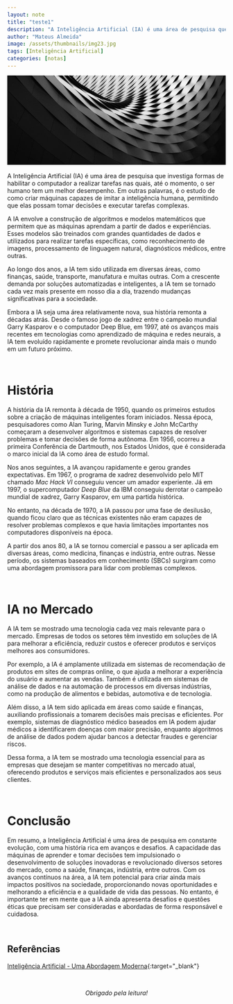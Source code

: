 ```yaml
---
layout: note
title: "teste1"
description: "A Inteligência Artificial (IA) é uma área de pesquisa que investiga formas de habilitar o computador a realizar tarefas nas quais, até o momento, o ser humano tem um melhor desempenho..."
author: "Mateus Almeida"
image: /assets/thumbnails/img23.jpg
tags: [Inteligência Artificial]
categories: [notas]
---
```


![Img](/assets/thumbnails/img23.jpg)

A Inteligência Artificial (IA) é uma área de pesquisa que investiga formas de habilitar o computador a realizar tarefas nas quais, até o momento, o ser humano tem um melhor desempenho. Em outras palavras, é o estudo de como criar máquinas capazes de imitar a inteligência humana, permitindo que elas possam tomar decisões e executar tarefas complexas.

A IA envolve a construção de algoritmos e modelos matemáticos que permitem que as máquinas aprendam a partir de dados e experiências. Esses modelos são treinados com grandes quantidades de dados e utilizados para realizar tarefas específicas, como reconhecimento de imagens, processamento de linguagem natural, diagnósticos médicos, entre outras.

Ao longo dos anos, a IA tem sido utilizada em diversas áreas, como finanças, saúde, transporte, manufatura e muitas outras. Com a crescente demanda por soluções automatizadas e inteligentes, a IA tem se tornado cada vez mais presente em nosso dia a dia, trazendo mudanças significativas para a sociedade.

Embora a IA seja uma área relativamente nova, sua história remonta a décadas atrás. Desde o famoso jogo de xadrez entre o campeão mundial Garry Kasparov e o computador Deep Blue, em 1997, até os avanços mais recentes em tecnologias como aprendizado de máquina e redes neurais, a IA tem evoluído rapidamente e promete revolucionar ainda mais o mundo em um futuro próximo.

<br>

# História

A história da IA remonta à década de 1950, quando os primeiros estudos sobre a criação de máquinas inteligentes foram iniciados. Nessa época, pesquisadores como Alan Turing, Marvin Minsky e John McCarthy começaram a desenvolver algoritmos e sistemas capazes de resolver problemas e tomar decisões de forma autônoma. Em 1956, ocorreu a primeira Conferência de Dartmouth, nos Estados Unidos, que é considerada o marco inicial da IA como área de estudo formal.

Nos anos seguintes, a IA avançou rapidamente e gerou grandes expectativas. Em 1967, o programa de xadrez desenvolvido pelo MIT chamado *Mac Hack VI* conseguiu vencer um amador experiente. Já em 1997, o supercomputador *Deep Blue* da IBM conseguiu derrotar o campeão mundial de xadrez, Garry Kasparov, em uma partida histórica.

No entanto, na década de 1970, a IA passou por uma fase de desilusão, quando ficou claro que as técnicas existentes não eram capazes de resolver problemas complexos e que havia limitações importantes nos computadores disponíveis na época.

A partir dos anos 80, a IA se tornou comercial e passou a ser aplicada em diversas áreas, como medicina, finanças e indústria, entre outras. Nesse período, os sistemas baseados em conhecimento (SBCs) surgiram como uma abordagem promissora para lidar com problemas complexos.

<br>

# IA no Mercado

A IA tem se mostrado uma tecnologia cada vez mais relevante para o mercado. Empresas de todos os setores têm investido em soluções de IA para melhorar a eficiência, reduzir custos e oferecer produtos e serviços melhores aos consumidores.

Por exemplo, a IA é amplamente utilizada em sistemas de recomendação de produtos em sites de compras online, o que ajuda a melhorar a experiência do usuário e aumentar as vendas. Também é utilizada em sistemas de análise de dados e na automação de processos em diversas indústrias, como na produção de alimentos e bebidas, automotiva e de tecnologia.

Além disso, a IA tem sido aplicada em áreas como saúde e finanças, auxiliando profissionais a tomarem decisões mais precisas e eficientes. Por exemplo, sistemas de diagnóstico médico baseados em IA podem ajudar médicos a identificarem doenças com maior precisão, enquanto algoritmos de análise de dados podem ajudar bancos a detectar fraudes e gerenciar riscos.

Dessa forma, a IA tem se mostrado uma tecnologia essencial para as empresas que desejam se manter competitivas no mercado atual, oferecendo produtos e serviços mais eficientes e personalizados aos seus clientes.

<br>

# Conclusão

Em resumo, a Inteligência Artificial é uma área de pesquisa em constante evolução, com uma história rica em avanços e desafios. A capacidade das máquinas de aprender e tomar decisões tem impulsionado o desenvolvimento de soluções inovadoras e revolucionado diversos setores do mercado, como a saúde, finanças, indústria, entre outros. Com os avanços contínuos na área, a IA tem potencial para criar ainda mais impactos positivos na sociedade, proporcionando novas oportunidades e melhorando a eficiência e a qualidade de vida das pessoas. No entanto, é importante ter em mente que a IA ainda apresenta desafios e questões éticas que precisam ser consideradas e abordadas de forma responsável e cuidadosa.

<br>

## Referências

[Inteligência Artificial - Uma Abordagem Moderna](https://www.amazon.com.br/Intelig%C3%AAncia-Artificial-Uma-Abordagem-Moderna/dp/8595158878/ref=sr_1_1?qid=1677974889&refinements=p_27%3APeter+Norvig&s=books&sr=1-1&ufe=app_do%3Aamzn1.fos.e05b01e0-91a7-477e-a514-15a32325a6d6){:target="_blank"}


<br><center><i>Obrigado pela leitura!</i></center>

